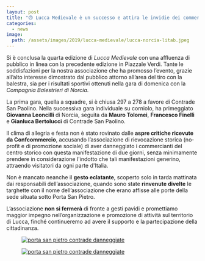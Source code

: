 ```yaml
---
layout: post
title: "😠 Lucca Medievale è un successo e attira le invidie dei commercianti del centro storico"
categories:
  - news
image:
  path: /assets/images/2019/lucca-medievale/lucca-norcia-litab.jpeg
---
```


Si è conclusa la quarta edizione di *Lucca Medievale* con una affluenza di
pubblico in linea con la precedente edizione in Piazzale Verdi. Tante le
soddisfazioni per la nostra associazione che ha promosso l’evento, grazie
all’alto interesse dimostrato dal pubblico attorno all’area del tiro con la
balestra, sia per i risultati sportivi ottenuti nella gara di domenica con la
*Compagnia Balestrieri di Norcia*.

<!-- more -->

La prima gara, quella a squadre, si è chiusa 297 a 278 a favore di Contrade San
Paolino. Nella successiva gara individuale su corniolo, ha primeggiato
**Giovanna Leoncilli** di Norcia, seguita da **Mauro Tolomei**, **Francesco
Finelli** e **Gianluca Bertolucci** di Contrade San Paolino.

Il clima di allegria e festa non è stato rovinato dalle **aspre critiche
ricevute da Confcommercio**, accusando l’associazione di rievocazione storica
(no-profit e di promozione sociale) di aver danneggiato i commercianti del
centro storico con questa manifestazione di due giorni, senza  minimamente
prendere in considerazione l'indotto che tali manifestazioni generino, attraendo
visitatori da ogni parte d'Italia.

Non è mancato neanche il **gesto eclatante**, scoperto solo in tarda mattinata
dai responsabili dell’associazione, quando sono state **rinvenute divelte** le
targhette con il nome dell’associazione che erano affisse alle porte della sede
situata sotto Porta San Pietro.

L’associazione **non si fermerà** di fronte a gesti pavidi e promettiamo maggior
impegno nell’organizzazione e promozione di attività sul territorio di Lucca,
finché continueremo ad avere il supporto e la partecipazione della
cittadinanza.

<figure class="align-center">
  <a href="{{ 'assets/images/2019/lucca-medievale/targhetta-porta-divelta-01.jpeg' | absolute_url }}">
    <img src="{{ 'assets/images/2019/lucca-medievale/targhetta-porta-divelta-01.jpeg' | absolute_url }}" alt="porta san pietro contrade danneggiate">
  </a>
</figure>

<figure class="align-center">
  <a href="{{ 'assets/images/2019/lucca-medievale/targhetta-porta-divelta-02.jpeg' | absolute_url }}">
    <img src="{{ 'assets/images/2019/lucca-medievale/targhetta-porta-divelta-02.jpeg' | absolute_url }}" alt="porta san pietro contrade danneggiate">
  </a>
</figure>
